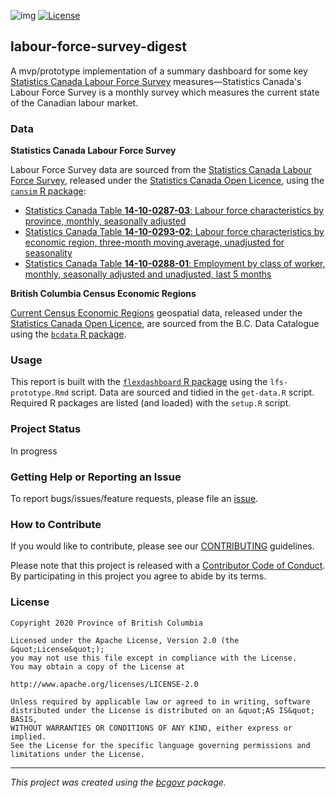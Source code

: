 ![img](https://img.shields.io/badge/Lifecycle-Experimental-339999)
[![License](https://img.shields.io/badge/License-Apache%202.0-blue.svg)](https://opensource.org/licenses/Apache-2.0)


## labour-force-survey-digest

A mvp/prototype implementation of a summary dashboard for some key [Statistics Canada Labour Force Survey](https://www.statcan.gc.ca/eng/survey/household/3701) measures&mdash;Statistics Canada's Labour Force Survey is a monthly survey which measures the current state of the Canadian labour market. 


### Data

**Statistics Canada Labour Force Survey**

Labour Force Survey data are sourced from the [Statistics Canada Labour Force Survey](https://www.statcan.gc.ca/eng/survey/household/3701), released under the [Statistics Canada Open Licence](https://www.statcan.gc.ca/eng/reference/licence), using the [`cansim` R package](https://mountainmath.github.io/cansim/index.html):
  
 - [Statistics Canada Table **14-10-0287-03**: Labour force characteristics by province, monthly, seasonally adjusted](https://www150.statcan.gc.ca/t1/tbl1/en/tv.action?pid=1410028703)
 - [Statistics Canada Table **14-10-0293-02**: Labour force characteristics by economic region, three-month moving average, unadjusted for seasonality](https://www150.statcan.gc.ca/t1/tbl1/en/tv.action?pid=1410029302)
 - [Statistics Canada Table **14-10-0288-01**: Employment by class of worker, monthly, seasonally adjusted and unadjusted, last 5 months](https://www150.statcan.gc.ca/t1/tbl1/en/tv.action?pid=1410028801) 
 
 <!--
 - [Statistics Canada Table **14-10-0127-01**: Reason for not looking for work, monthly, unadjusted for seasonality](https://www150.statcan.gc.ca/t1/tbl1/en/tv.action?pid=1410012701&pickMembers%5B0%5D=1.11&pickMembers%5B1%5D=3.1&pickMembers%5B2%5D=4.1) 
 -->
 
**British Columbia Census Economic Regions**

[Current Census Economic Regions](https://catalogue.data.gov.bc.ca/dataset/1aebc451-a41c-496f-8b18-6f414cde93b7) geospatial data, released under the [Statistics Canada Open Licence](https://www.statcan.gc.ca/eng/reference/licence), are sourced from the B.C. Data Catalogue using the [`bcdata` R package](https://bcgov.github.io/bcdata/).



### Usage

This report is built with the [`flexdashboard` R package](https://rmarkdown.rstudio.com/flexdashboard/) using the `lfs-prototype.Rmd` script. Data are sourced and tidied in the `get-data.R` script. Required R packages are listed (and loaded) with the `setup.R` script.


### Project Status
In progress

### Getting Help or Reporting an Issue

To report bugs/issues/feature requests, please file an [issue](https://github.com/bcgov/labour-force-survey-digest/issues/).

### How to Contribute

If you would like to contribute, please see our [CONTRIBUTING](CONTRIBUTING.md) guidelines.

Please note that this project is released with a [Contributor Code of Conduct](CODE_OF_CONDUCT.md). By participating in this project you agree to abide by its terms.

### License

```
Copyright 2020 Province of British Columbia

Licensed under the Apache License, Version 2.0 (the &quot;License&quot;);
you may not use this file except in compliance with the License.
You may obtain a copy of the License at

http://www.apache.org/licenses/LICENSE-2.0

Unless required by applicable law or agreed to in writing, software distributed under the License is distributed on an &quot;AS IS&quot; BASIS,
WITHOUT WARRANTIES OR CONDITIONS OF ANY KIND, either express or implied.
See the License for the specific language governing permissions and limitations under the License.
```
---
*This project was created using the [bcgovr](https://github.com/bcgov/bcgovr) package.* 
